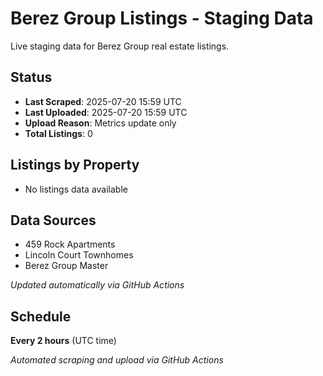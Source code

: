 # Berez Group Listings - Staging Data

Live staging data for Berez Group real estate listings.

## Status
- **Last Scraped**: 2025-07-20 15:59 UTC
- **Last Uploaded**: 2025-07-20 15:59 UTC
- **Upload Reason**: Metrics update only
- **Total Listings**: 0

## Listings by Property
- No listings data available

## Data Sources
- 459 Rock Apartments
- Lincoln Court Townhomes  
- Berez Group Master

*Updated automatically via GitHub Actions*

## Schedule

**Every 2 hours** (UTC time)

*Automated scraping and upload via GitHub Actions*
